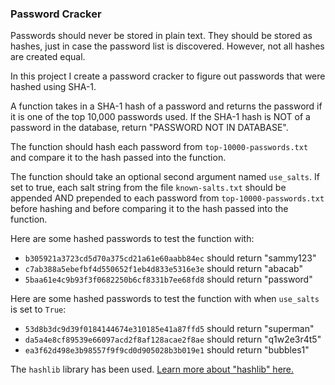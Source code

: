 ### Password Cracker

Passwords should never be stored in plain text. They should be stored as hashes, just in case the password list is discovered. However, not all hashes are created equal. 

In this project I create a password cracker to figure out passwords that were hashed using SHA-1.

A function takes in a SHA-1 hash of a password and returns the password if it is one of the top 10,000 passwords used. If the SHA-1 hash is NOT of a password in the database, return "PASSWORD NOT IN DATABASE".

The function should hash each password from `top-10000-passwords.txt` and compare it to the hash passed into the function.

The function should take an optional second argument named `use_salts`. If set to true, each salt string from the file `known-salts.txt` should be appended AND prepended to each password from `top-10000-passwords.txt` before hashing and before comparing it to the hash passed into the function.

Here are some hashed passwords to test the function with:
* `b305921a3723cd5d70a375cd21a61e60aabb84ec` should return "sammy123"
* `c7ab388a5ebefbf4d550652f1eb4d833e5316e3e` should return "abacab"
* `5baa61e4c9b93f3f0682250b6cf8331b7ee68fd8` should return "password"

Here are some hashed passwords to test the function with when `use_salts` is set to `True`:
* `53d8b3dc9d39f0184144674e310185e41a87ffd5` should return "superman"
* `da5a4e8cf89539e66097acd2f8af128acae2f8ae` should return "q1w2e3r4t5"
* `ea3f62d498e3b98557f9f9cd0d905028b3b019e1` should return "bubbles1"

The `hashlib` library has been used. 
[Learn more about "hashlib" here.](https://docs.python.org/3/library/hashlib.html)

